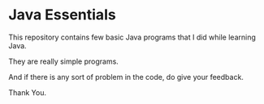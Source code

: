 # Java Essentials


This repository contains few basic Java programs that I did while learning Java. 

They are really simple programs. 

And if there is any sort of problem in the code, do give your feedback. 

Thank You.
